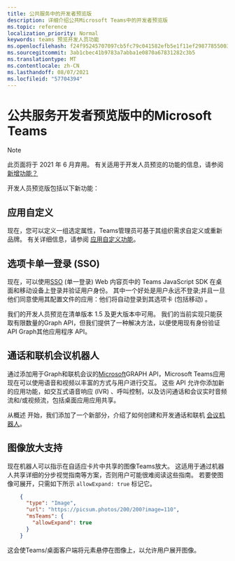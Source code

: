 ```yaml
---
title: 公共服务中的开发者预览版
description: 详细介绍公共Microsoft Teams中的开发者预览版
ms.topic: reference
localization_priority: Normal
keywords: teams 预览开发人员功能
ms.openlocfilehash: f24f95245707097cb5fc79c041582efb5e1f11ef29877855003baf3707842c4c
ms.sourcegitcommit: 3ab1cbec41b9783a7abba1e0870a67831282c3b5
ms.translationtype: MT
ms.contentlocale: zh-CN
ms.lasthandoff: 08/07/2021
ms.locfileid: "57704394"
---
```

# <a name="features-in-the-public-developer-preview-for-microsoft-teams"></a>公共服务开发者预览版中的Microsoft Teams

> [!NOTE]
> 此页面将于 2021 年 6 月弃用。 有关适用于开发人员预览的功能的信息，请参阅 [新增功能？](~/whats-new.md)

开发人员预览版包括以下新功能：

## <a name="app-customization"></a>应用自定义

现在，您可以定义一组选定属性，Teams管理员可基于其组织需求自定义或重新品牌。 有关详细信息，请参阅 [应用自定义功能](~/concepts/design/design-teams-app-overview.md)。

## <a name="tabs-single-sign-on-sso"></a>选项卡单一登录 (SSO) 

现在，可以使用[SSO](~/tabs/how-to/authentication/auth-aad-sso.md) (单一登录) Web 内容页中的 Teams JavaScript SDK 在桌面和移动设备上登录并验证用户身份。 其中一个好处是用户永远不登录;并且一旦他们同意使用其配置文件的应用：他们将自动登录到其选项卡 (包括移动) 。

我们的开发人员预览在清单版本 1.5 及更大版本中可用。 我们的当前实现只能获取有限数量的Graph API，但我们提供了一种解决方法，以便使用现有身份验证 API Graph其他应用程序 API。

## <a name="calls-and-online-meeting-bots"></a>通话和联机会议机器人

通过添加用于Graph和联机会议的[Microsoft](/graph/api/resources/communications-api-overview?view=graph-rest-beta&preserve-view=true)GRAPH API，Microsoft Teams应用现在可以使用语音和视频以丰富的方式与用户进行交互。 这些 API 允许你添加新的应用功能，如交互式语音响应 (IVR) 、呼叫控制，以及访问通话和会议实时音频流和/或视频流，包括桌面应用应用共享。

从概述 开始，我们添加了一个新部分，介绍了如何创建和开发通话和联机 [会议机器人](~/bots/calls-and-meetings/calls-meetings-bots-overview.md)。


## <a name="image-enlarge-support"></a>图像放大支持

现在机器人可以指示在自适应卡片中共享的图像Teams放大。 这适用于通过机器人共享详细的分步视觉指南等方案，否则用户可能很难阅读这些指南。 若要使图像可展开，只需如下所示 `allowExpand: true` 标记它。

```json
    {
      "type": "Image",
      "url": "https://picsum.photos/200/200?image=110",
      "msTeams": {
        "allowExpand": true
      }
    }
```
这会使Teams/桌面客户端将元素悬停在图像上，以允许用户展开图像。
